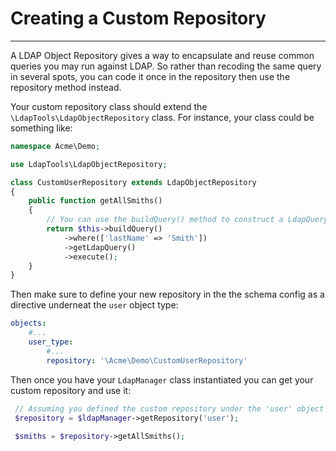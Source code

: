 # Creating a Custom Repository
------------------------------

A LDAP Object Repository gives a way to encapsulate and reuse common queries you may run against LDAP. So rather than
recoding the same query in several spots, you can code it once in the repository then use the repository method instead.

Your custom repository class should extend the `\LdapTools\LdapObjectRepository` class. For instance, your class could
be something like:

```php
namespace Acme\Demo;

use LdapTools\LdapObjectRepository;

class CustomUserRepository extends LdapObjectRepository
{
    public function getAllSmiths()
    {
        // You can use the buildQuery() method to construct a LdapQueryBuilder instance.
        return $this->buildQuery()
            ->where(['lastName' => 'Smith'])
            ->getLdapQuery()
            ->execute();
    }
}
```

Then make sure to define your new repository in the the schema config as a directive underneat the `user` object type:

```yaml
objects:
    #...
    user_type:
        #...
        repository: '\Acme\Demo\CustomUserRepository'
```

Then once you have your `LdapManager` class instantiated you can get your custom repository and use it:
 
```php
 // Assuming you defined the custom repository under the 'user' object type.
 $repository = $ldapManager->getRepository('user');
 
 $smiths = $repository->getAllSmiths();
```

